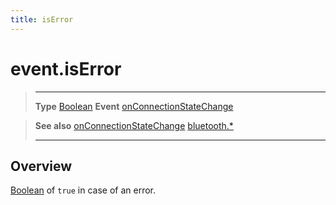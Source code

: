 ```yaml
---
title: isError
---
```

# event.isError

> --------------------- ------------------------------------------------------------------------------------------
> __Type__              [Boolean](https://docs.coronalabs.com/api/type/Boolean.html)
> __Event__             [onConnectionStateChange](/plugin/bluetooth/type/Gatt/event/onConnectionStateChange/)


> __See also__          [onConnectionStateChange](/plugin/bluetooth/type/Gatt/event/onConnectionStateChange/)
>						[bluetooth.*](/plugin/bluetooth/)
> --------------------- ------------------------------------------------------------------------------------------

## Overview

[Boolean](https://docs.coronalabs.com/api/type/Boolean.html) of `true` in case of an error.